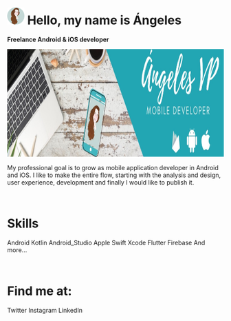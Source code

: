 # <img height="40" src="https://github.com/AVazPar/cv/blob/master/images/angeles.png">  Hello, my name is Ángeles
<b>Freelance Android & iOS developer</b>

<code><img height="250" src="https://github.com/AVazPar/cv/blob/master/images/portada_angeles.jpeg?raw=true"></code>


My professional goal is to grow as mobile application developer in Android and iOS. I like to make the entire flow, starting with the analysis and design, user experience, development and finally I would like to publish it. 

<br />

# Skills
Android Kotlin Android_Studio 
Apple Swift Xcode 
Flutter Firebase
And more...

<br />

# Find me at:
Twitter Instagram 
LinkedIn

<!--
- 🔭 I’m currently working on ...
- 🌱 I’m currently learning ...
- 👯 I’m looking to collaborate on ...
- 🤔 I’m looking for help with ...
- 💬 Ask me about ...
- 📫 How to reach me: ...
- 😄 Pronouns: ...
- ⚡ Fun fact: ... -->

